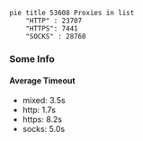 
```mermaid
pie title 53608 Proxies in list
    "HTTP" : 23707
    "HTTPS": 7441
    "SOCKS" : 28760
```

### Some Info
#### Average Timeout

- mixed: 3.5s
- http: 1.7s
- https: 8.2s
- socks: 5.0s